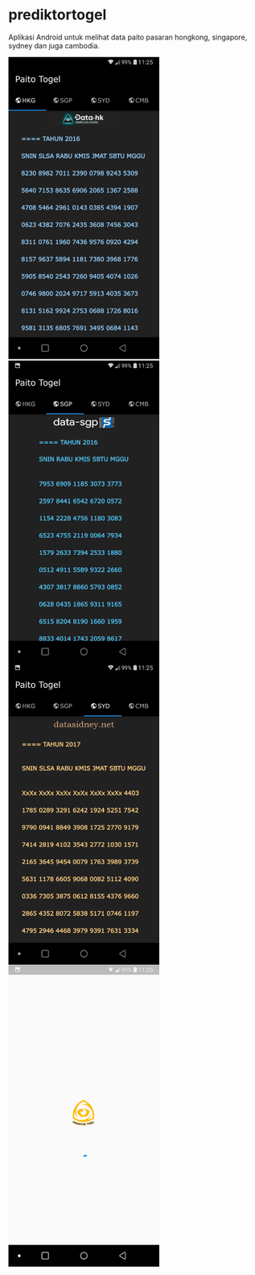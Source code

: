 # prediktortogel
Aplikasi Android untuk melihat data paito pasaran hongkong, singapore, sydney dan juga cambodia.

<img width="300" src="https://raw.githubusercontent.com/idsugardev/prediktortogel/master/02.png"/>
<img style="width:300px;float:left;padding-right:10px;" src="https://raw.githubusercontent.com/idsugardev/prediktortogel/master/03.png"/>
<img style="width:300px;float:left;padding-right:10px;" src="https://raw.githubusercontent.com/idsugardev/prediktortogel/master/04.png"/>
<img style="width:300px;float:left;padding-right:10px;" src="https://raw.githubusercontent.com/idsugardev/prediktortogel/master/01.png"/>
